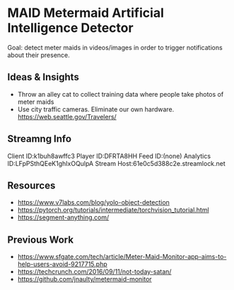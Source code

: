 # MAID Metermaid Artificial Intelligence Detector

Goal: detect meter maids in videos/images in order to trigger notifications about their presence. 

## Ideas & Insights
* Throw an alley cat to collect training data where people take photos of meter maids
* Use city traffic cameras. Eliminate our own hardware. https://web.seattle.gov/Travelers/

## Streamng Info
Client ID:k1buh8awffc3
Player ID:DFRTA8HH
Feed ID:(none)
Analytics ID:LFpPSthQEeK1ghIxOQulpA
Stream Host:61e0c5d388c2e.streamlock.net

## Resources
* https://www.v7labs.com/blog/yolo-object-detection
* https://pytorch.org/tutorials/intermediate/torchvision_tutorial.html
* https://segment-anything.com/

## Previous Work
* https://www.sfgate.com/tech/article/Meter-Maid-Monitor-app-aims-to-help-users-avoid-9217715.php
* https://techcrunch.com/2016/09/11/not-today-satan/
* https://github.com/jnaulty/metermaid-monitor

